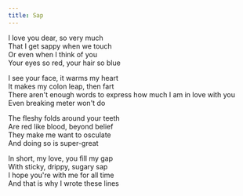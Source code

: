 ```yaml
---
title: Sap
---
```


I love you dear, so very much  
That I get sappy when we touch  
Or even when I think of you  
Your eyes so red, your hair so blue  

I see your face, it warms my heart  
It makes my colon leap, then fart  
There aren't enough words to express how much I am in love with you  
Even breaking meter won't do

The fleshy folds around your teeth  
Are red like blood, beyond belief  
They make me want to osculate  
And doing so is super-great

In short, my love, you fill my gap  
With sticky, drippy, sugary sap  
I hope you're with me for all time  
And that is why I wrote these lines

